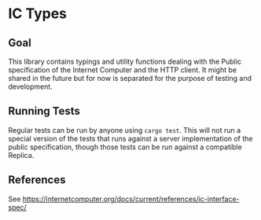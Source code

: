 # IC Types

## Goal
This library contains typings and utility functions dealing with the Public specification of the Internet Computer and the HTTP client. It might be shared in the future but for now is separated for the purpose of testing and development.

## Running Tests
Regular tests can be run by anyone using `cargo test`. This will not run a special version of the tests that runs against a server implementation of the public specification, though those tests can be run against a compatible Replica.

## References
See https://internetcomputer.org/docs/current/references/ic-interface-spec/

